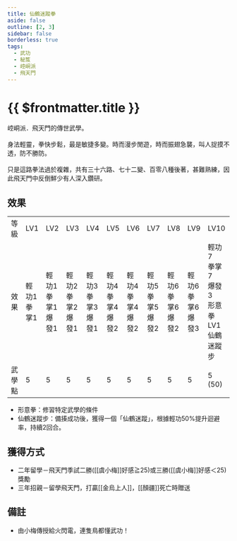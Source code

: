 ```yaml
---
title: 仙鶴迷蹤拳
aside: false
outline: [2, 3]
sidebar: false
borderless: true
tags:
  - 武功
  - 秘笈
  - 崆峒派
  - 飛天門
---
```


# {{ $frontmatter.title }}

<BookItemIcon :size="`medium`" :needLink="false" :no="6003"></BookItemIcon>

崆峒派．飛天門的傳世武學。
<br><br>
身法輕靈，拳快步鬆，最是敏捷多變。時而漫步閒遊，時而振翅急襲，叫人捉摸不透，防不勝防。
<br><br>
只是這路拳法過於複雜，共有三十六路、七十二變、百零八種後著，甚難熟練，因此飛天門中反倒鮮少有人深入鑽研。
<br clear="all" />

## 效果

<table>
    <tr>
        <td>等級</td>
        <td>LV1</td>
        <td>LV2</td>
        <td>LV3</td>
        <td>LV4</td>
        <td>LV5</td>
        <td>LV6</td>
        <td>LV7</td>
        <td>LV8</td>
        <td>LV9</td>
        <td>LV10</td>
    </tr>
    <tr>
        <td>效果</td>
        <td>輕功1<br>拳掌1</td>
        <td>輕功1<br>拳掌1<br>爆發1</td>
        <td>輕功2<br>拳掌2<br>爆發1</td>
        <td>輕功3<br>拳掌3<br>爆發1</td>
        <td>輕功4<br>拳掌4<br>爆發2</td>
        <td>輕功4<br>拳掌4<br>爆發2</td>
        <td>輕功5<br>拳掌5<br>爆發2</td>
        <td>輕功6<br>拳掌6<br>爆發2</td>
        <td>輕功6<br>拳掌6<br>爆發3</td>
        <td>輕功7<br>拳掌7<br>爆發3<br>形意拳LV1<br>仙鶴迷蹤步</td>
    </tr>
    <tr>
        <td>武學點</td>
        <td>5</td>
        <td>5</td>
        <td>5</td>
        <td>5</td>
        <td>5</td>
        <td>5</td>
        <td>5</td>
        <td>5</td>
        <td>5</td>
        <td>5 (50)</td>
    </tr>
</table>

- 形意拳：修習特定武學的條件
- 仙鶴迷蹤步：備揍成功後，獲得一個「仙鶴迷蹤」，根據輕功50%提升迴避率，持續2回合。

## 獲得方式

- 二年留學－飛天門季試二勝([[虞小梅]]好感≧25)或三勝([[虞小梅]]好感＜25)獎勵
- 三年招親－留學飛天門，打贏[[金烏上人]]，[[顏疆]]死亡時贈送

## 備註

- 由小梅傳授給火閃電，連隻鳥都懂武功！